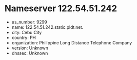 # Nameserver 122.54.51.242

* as_number: 9299
* name: 122.54.51.242.static.pldt.net.
* city: Cebu City
* country: PH
* organization: Philippine Long Distance Telephone Company
* version: Unknown
* dnssec: Unknown
